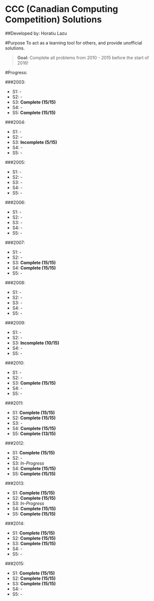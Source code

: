 # CCC (Canadian Computing Competition) Solutions
##Developed by: Horatiu Lazu

#Purpose
To act as a learning tool for others, and provide unofficial solutions.
> **Goal:** Complete all problems from 2010 - 2015 before the start of 2016!

#Progress:

###2003:
* S1: -
* S2: -
* S3: **Complete (15/15)**
* S4: -
* S5: **Complete (15/15)**

###2004:
* S1: -
* S2: -
* S3: **Incomplete (5/15)**
* S4: -
* S5: -

###2005:
* S1: -
* S2: -
* S3: -
* S4: -
* S5: -

###2006:
* S1: -
* S2: -
* S3: -
* S4: -
* S5: -

###2007:
* S1: -
* S2: -
* S3: **Complete (15/15)**
* S4: **Complete (15/15)**
* S5: -

###2008:
* S1: -
* S2: -
* S3: -
* S4: -
* S5: -

###2009:
* S1: -
* S2: -
* S3: **Incomplete (10/15)**
* S4: -
* S5: -

###2010:
* S1: -
* S2: -
* S3: **Complete (15/15)**
* S4: -
* S5: -

###2011:
* S1: **Complete (15/15)**
* S2: **Complete (15/15)**
* S3: -
* S4: **Complete (15/15)**
* S5: **Complete (13/15)**

###2012:
* S1: **Complete (15/15)**
* S2: -
* S3: _In-Progress_
* S4: **Complete (15/15)**
* S5: **Complete (15/15)**

###2013:
* S1: **Complete (15/15)**
* S2: **Complete (15/15)**
* S3: _In-Progress_
* S4: **Complete (15/15)**
* S5: **Complete (15/15)**

###2014:
* S1: **Complete (15/15)**
* S2: **Complete (15/15)**
* S3: **Complete (15/15)**
* S4: -
* S5: -

###2015:
* S1: **Complete (15/15)**
* S2: **Complete (15/15)**
* S3: **Complete (15/15)**
* S4: -
* S5: -

